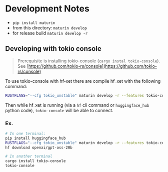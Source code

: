 # Development Notes

* `pip install maturin`
* from this directory: `maturin develop`
* for release build `maturin develop -r`

## Developing with tokio console

> Prerequisite is installing tokio-console (`cargo instal tokio-console`). See [https://github.com/tokio-rs/console](https://github.com/tokio-rs/console)

To use tokio-console with hf-xet there are compile hf_xet with the following command:
```sh
RUSTFLAGS="--cfg tokio_unstable" maturin develop -r --features tokio-console
```

Then while hf_xet is running (via a `hf` cli command or `huggingface_hub` python code), `tokio-console` will be able to connect.

### Ex.

```bash
# In one terminal:
pip install huggingface_hub
RUSTFLAGS="--cfg tokio_unstable" maturin develop -r --features tokio-console
hf download openai/gpt-oss-20b

# In another terminal
cargo install tokio-console
tokio-console
```
